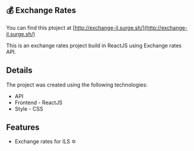 ## 💰 Exchange Rates 
You can find this ptoject at [http://exchange-il.surge.sh/](http://exchange-il.surge.sh/)

This is an exchange rates project build in ReactJS using Exchange rates API.

## Details
The project was created using the following technologies:
- API
- Frontend - ReactJS
- Style - CSS

## Features
- Exchange rates for ILS ✡️
